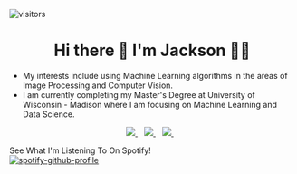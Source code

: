 ![visitors](https://visitor-badge.glitch.me/badge?page_id=jth1011.jth1011&left_color=gray&right_color=red)


<h1 align='center'>
  Hi there 👋 I'm Jackson 👨‍💻
</h1>

<p align='center'>
  <ul>
     <li> My interests include using Machine Learning algorithms in the areas of Image Processing and Computer Vision. </li>
     <li> I am currently completing my Master's Degree at University of Wisconsin - Madison where I am focusing on Machine Learning and Data Science. </li>
  </ul>
</p>

<p align='center'>
  
  <a href="mailto:jhellmers@wisc.edu?subject=Found%20Your%20Github%20Profile">
    <img src="https://img.shields.io/badge/Microsoft_Outlook-0078D4?style=for-the-badge&logo=microsoft-outlook&logoColor=white" />        
  </a>&nbsp;&nbsp;
  <a href="https://www.linkedin.com/in/jackson-hellmers/">
    <img src="https://img.shields.io/badge/linkedin-%230077B5.svg?&style=for-the-badge&logo=linkedin&logoColor=white" />
  </a>&nbsp;&nbsp;
  <a href="https://www.instagram.com/jacksonhellmers11/?hl=en">
    <img src="https://img.shields.io/badge/instagram-%23E4405F.svg?&style=for-the-badge&logo=instagram&logoColor=white" />        
  </a>&nbsp;&nbsp;
  
</p>
                     




See What I'm Listening To On Spotify! \
[![spotify-github-profile](https://spotify-github-profile.vercel.app/api/view?uid=x19pseni1c7n0yt3ep7cyh63k&cover_image=true&theme=novatorem&bar_color=ff0000&bar_color_cover=false)](https://github.com/kittinan/spotify-github-profile)

<!---
jth1011/jth1011 is a ✨ special ✨ repository because its `README.md` (this file) appears on your GitHub profile.
You can click the Preview link to take a look at your changes.
--->
